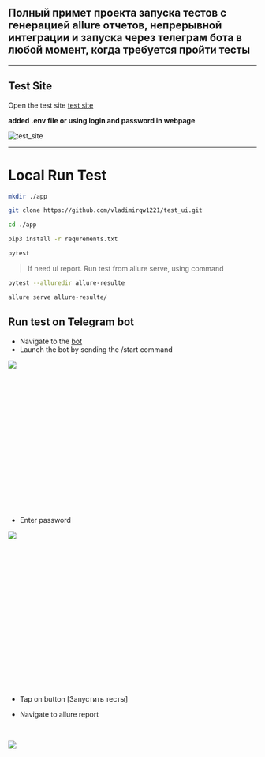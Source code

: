 ## Полный примет проекта запуска тестов с генерацией allure отчетов, непрерывной интеграции и запуска через телеграм бота в любой момент, когда требуется пройти тесты

---

## Test Site
Open the test site [test site](https://www.saucedemo.com/)

**added .env file or using login and password in webpage**

![test_site](https://linuxhint.com/wp-content/uploads/2023/02/d-articles-selenium-sendkeys-login-png.png)

---

# Local Run Test

```bash
mkdir ./app

git clone https://github.com/vladimirqw1221/test_ui.git

cd ./app

pip3 install -r requrements.txt

pytest

```
> If need ui report. Run test from allure serve, using
> command
```bash
pytest --alluredir allure-resulte

allure serve allure-resulte/
```

## Run test on Telegram bot


- Navigate to the [bot](https://t.me/testretres_bot)
- Launch the bot by sending the /start command



<div style="width:200px; height:300px;">

  ![](https://lh3.googleusercontent.com/drive-viewer/AKGpihY82WKIC4fLY2jytIINNNFMPZlnExgu5DOhqOYDXz5UdMVc4ghv7p9X5ol0tIBt8I7Q5w5XFsq9S1LaLNEvn6CA2esQXQ=s1600)
</div>

- Enter password

<div style="width:200px; height:300px;">

  ![](https://lh3.googleusercontent.com/drive-viewer/AKGpihbBbuTqfInuAmLn_8wj35z4nAqo4sFltScD47OjL0j-nphWDZl7fJxPQrRvPTNyERuRXcGyFGUbQQWFcA_mQhHMUKZZhw=s1600)
</div>
<br>

- Tap on button [Запустить тесты]

- Navigate to allure report

<br>

<div style="width:200px; height:300px;">

  ![](https://lh3.googleusercontent.com/drive-viewer/AKGpihZISfrh7aHfm6qr0f3SFrboA8tszyMfjYToSzhwiei8mL8I6Z6dJNJ5DbfN7V-lPDj6eX8aSCJpgoQ5WNMNFWgcDUS1CA=s2560)

</div>


